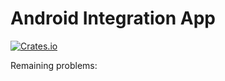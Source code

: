 # Android Integration App
[![Crates.io](https://img.shields.io/badge/integration-android-green.svg)](https://www.android.com/)

Remaining problems:
